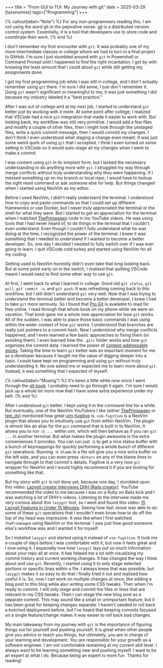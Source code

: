 +++
title = "From GUI to TUI: My Journey with git"
date = 2025-03-29
[taxonomies]
tags=["Programming"]
+++

{% callout(label="Note") %}
For any non-programmers reading this, I am not using the word git in the pejorative sense.
[git](https://git-scm.com/) is a distributed version control system.
Essentially, it is a tool that developers use to store code and coordinate their work.
{% end %}

I don't remember my first encounter with `git`.
It was probably one of my more intermediate classes in college where we had to turn in a final project to GitHub.
I'm sure I just stumbled around with `git` in Powershell or Command Prompt until I happened to find the right incantation.
I got by with knowing the least amount that I could about `git` while still getting my assignments done.

I got my first programming job while I was still in college, and I don't actually remember using `git` there.
I'm sure I did some, I just don't remember it.
Using `git` wasn't significant or meaningful to me, it was just something I did because my industry labeled it a "best practice."

After I was out of college and at my next job, I started to understand `git` better just by working with it more.
At some point after college, I realized that VSCode had a nice `git` integration that made it easier to work with.
But looking back, my workflow was still very primitive.
I would add a few files and modify a couple of other files, then I might look through the unstaged files, write a quick commit message, then I would commit my changes.
I don't think I even understood what staging a change even meant.
It was just some weird quirk of using `git` that I accepted.
I think I even turned on some setting in VSCode so it would auto-stage all my changes when I went to make a commit.

I was content using `git` in its simplest form, but I lacked the necessary understanding to do anything more with `git`.
I struggled my way through merge conflicts without truly understanding why they were happening.
If I messed something up on my branch or local repo, I would have to lookup the right reset command or ask someone else for help.
But things changed when I started using NeoVim as my editor.

Before I used NeoVim, I didn't really understand the terminal.
I understood how to copy and paste commands so that I could set up different frameworks or use Docker, but I never truly appreciated the terminal or the shell for what they were.
But I started to get an appreciation for the terminal when I watched [ThePrimeagen](https://www.youtube.com/@ThePrimeagen) code in his YouTube videos.
He was using tools that I had never heard of, to do things in the terminal that I couldn't even understand.
Even though I couldn't fully understand what he was doing at the time, I recognized the power of the terminal.
I knew it was something that I needed to understand if I wanted to become a better developer.
So, one day I decided I needed to fully switch over if I was ever going to learn.
I quit VSCode cold turkey and started using NeoVim for all my coding.

Getting used to NeoVim honestly didn't even take that long looking back.
But at some point early on in the switch, I realized that quitting VSCode meant I would need to find some other way to use `git`.

At first, I went back to what I learned in college.
Good old `git status`, `git pull`, `git commit -a`, and `git push`.
It was refreshing coming back to this workflow, but I still didn't understand `git` very well.
Now that I was trying to understand the terminal better and become a better developer, I knew I had to take `git` more seriously.
So I found that [Pro Git](https://git-scm.com/book/en/v2) is available to read for free online.
I read through that whole book on my phone while we were on vacation.
That book gave me a whole new appreciation for how `git` works.
All of the sudden, I was able to place those basic commands I was using within the wider context of how `git` works.
I understood that branches are really just pointers to a commit hash.
Now I understood why merge conflicts happened, and I even learned a few basic approaches to fixing them (or avoiding them).
I even learned how the `.git/` folder works and how `git` organizes the commit data.
I learned the power of [content-addressable stores](https://en.wikipedia.org/wiki/Content-addressable_storage).
Taking the time to learn `git` better was an important moment for me as a developer because it taught me the value of digging deeper into a topic.
I could have kept on programming and using `git` without truly understanding it.
No one asked me or expected me to learn more about `git`.
Instead, it was something that I expected of myself.

{% callout(label="Musing") %}
It's been a little while now since I went through the [git book](https://git-scm.com/book/en/v2/Git-Branching-Branches-in-a-Nutshell).
I probably need to go through it again.
I'm sure I would pick up a whole lot more now that I have some extra experience under my belt.
{% end %}

After I understood `git` better, I kept using it in the command line for a while.
But eventually, one of the NeoVim YouTubers I like (either [ThePrimeagen](https://www.youtube.com/@ThePrimeagen) or [teej_dv](https://www.youtube.com/@teej_dv)) mentioned how great [vim-fugitive](https://github.com/tpope/vim-fugitive) is.
`vim-fugitive` is a NeoVim plugin that allows you to intuitively use `git` from within NeoVim.
The plugin is almost like an alias for the `git` command that is built in to NeoVim.
It allows you to run `:G ...` within vim, which will then behave as if you ran `git ...` in another terminal.
But what makes the plugin awesome is the extra conveniences it provides.
You can run just `:G` to get a nice status buffer with a bunch of keymappings for quickly performing a whole bunch of different `git` operations.
Running `:G blame` in a file will give you a nice extra buffer on the left side, and you can even press `<Enter>` on any of the blame lines to navigate through to that commit's details.
Fugitive is a very nice `git` wrapper for NeoVim and I would highly recommend it if you are looking for something like that.

But my story with `git` is not done yet, because one day, I stumbled upon this video: [Lazygit creator interviews DHH (Rails creator)](https://youtu.be/_94Ja45AVzU?si=sMLiWZZql24lPheW).
YouTube recommended the video to me because I was on a Ruby on Rails kick and I was watching a lot of DHH's videos.
Listening to the interview made me very curious about this `lazygit` tool, so I went and found this video: [15 Lazygit Features In Under 15 Minutes](https://youtu.be/CPLdltN7wgE?si=ilHPf4kuYXpFXEZV).
Seeing how fast Jesse was able to do some of these `git` operations that I wouldn't even know how to do off the top of my head was impressive.
It was like when I first watched `ThePrimeagen` using NeoVim or the terminal.
I saw just how good someone else's workflow was and I wanted it for myself.

So I installed `lazygit` and started using it instead of `vim-fugitive`.
It took me a couple of days before I was comfortable with it, but now it feels great and I love using it.
I especially love how `lazygit` lays out so much information about your repo all at once.
It has helped me a lot with visualizing my commit history and current working changes.
It has changed the way I think about and use `git`.
Recently, I started using it to only stage selected portions or specific lines within a file.
I always knew that was possible, but `lazygit` makes it so easy to do that I finally tried it out and realized how useful it is.
So, now I can work on multiple changes at once, like adding a blog post to this blog while also writing some CSS tweaks.
Then when I'm ready to commit. I will only stage and commit the files or lines that are relevant to my CSS tweaks.
Then I can stage the new blog post as a separate commit.
This may sound like a small or unimportant feature, but it has been great for keeping changes separate.
I haven't needed to roll back a botched deployment before, but I've heard that keeping commits focused on a single feature/change makes it way easier to roll back bad changes.

My main takeaway from my journey with `git` is the importance of figuring things out for yourself and pushing yourself.
It is great when other people give you advice or teach you things, but ultimately, you are in charge of your learning and development.
You are responsible for your growth as a software engineer.
I am not comfortable remaining at my current skill level.
I always want to be learning something new and pushing myself.
I want to be an expert at what I do.
Because being an expert is more fun.
Thanks for reading!
